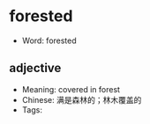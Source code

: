 # forested

- Word: forested

## adjective

- Meaning: covered in forest
- Chinese: 满是森林的；林木覆盖的
- Tags: 

